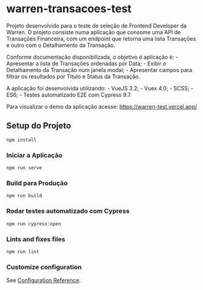 # warren-transacoes-test

Projeto desenvolvido para o teste de seleção de Frontend Developer da Warren.
O projeto consiste numa aplicação que consome uma API de Transações Financeira, com um endpoint que retorna uma lista Transações e outro com o Detalhamento da Transação.

Conforme documentação disponibilizada, o objetivo é aplicação é:
    - Apresentar a lista de Transações ordenadas por Data;
    - Exibir o Detalhamento da Transação num janela modal;
    - Apresentar campos para filtrar os resultados por Título e Status da Transação.

A aplicação foi desenvolvida utilizando:
    - VueJS 3.2;
    - Vuex 4.0;
    - SCSS;
    - ES6;
    - Testes automatizado E2E com Cypress 9.7.

Para visualizar o demo da aplicação acesse: https://warren-test.vercel.app/


## Setup do Projeto
```
npm install
```

### Iniciar a Aplicação
```
npm run serve
```

### Build para Produção
```
npm run build
```

### Rodar testes automatizado com Cypress
```
npm run cypress:open
```

### Lints and fixes files
```
npm run lint
```

### Customize configuration
See [Configuration Reference](https://cli.vuejs.org/config/).
